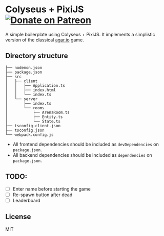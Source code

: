 # Colyseus + PixiJS <a href="https://patreon.com/endel" title="Donate to this project using Patreon"><img src="https://img.shields.io/badge/endpoint.svg?url=https%3A%2F%2Fshieldsio-patreon.herokuapp.com%2Fendel&style=for-the-badge" alt="Donate on Patreon"/></a>

A simple boilerplate using Colyseus + PixiJS. It implements a simplistic version of the classical [agar.io](http://agar.io/) game.

## Directory structure

```
├── nodemon.json
├── package.json
├── src
│   ├── client
│   │   ├── Application.ts
│   │   ├── index.html
│   │   └── index.ts
│   └── server
│       ├── index.ts
│       └── rooms
│           ├── ArenaRoom.ts
│           ├── Entity.ts
│           └── State.ts
├── tsconfig-client.json
├── tsconfig.json
└── webpack.config.js
```

- All frontend dependencies should be included as `devDependencies` on `package.json`.
- All backend dependencies should be included as `dependencies` on `package.json`.

## TODO:
- [ ] Enter name before starting the game
- [ ] Re-spawn button after dead
- [ ] Leaderboard

## License

MIT